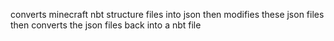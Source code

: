 converts minecraft nbt structure files into json
then modifies these json files
then converts the json files back into a nbt file